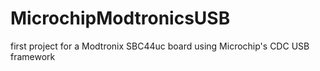 MicrochipModtronicsUSB
======================

first project for a Modtronix SBC44uc board using Microchip's CDC USB framework
